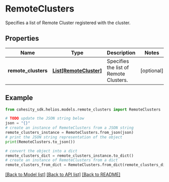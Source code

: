 # RemoteClusters

Specifies a list of Remote Cluster registered with the cluster.

## Properties

Name | Type | Description | Notes
------------ | ------------- | ------------- | -------------
**remote_clusters** | [**List[RemoteCluster]**](RemoteCluster.md) | Specifies the list of Remote Clusters. | [optional] 

## Example

```python
from cohesity_sdk.helios.models.remote_clusters import RemoteClusters

# TODO update the JSON string below
json = "{}"
# create an instance of RemoteClusters from a JSON string
remote_clusters_instance = RemoteClusters.from_json(json)
# print the JSON string representation of the object
print(RemoteClusters.to_json())

# convert the object into a dict
remote_clusters_dict = remote_clusters_instance.to_dict()
# create an instance of RemoteClusters from a dict
remote_clusters_from_dict = RemoteClusters.from_dict(remote_clusters_dict)
```
[[Back to Model list]](../README.md#documentation-for-models) [[Back to API list]](../README.md#documentation-for-api-endpoints) [[Back to README]](../README.md)


